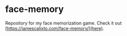 # face-memory
Repository for my face memorization game. Check it out [https://jamescalixto.com/face-memory/](here).